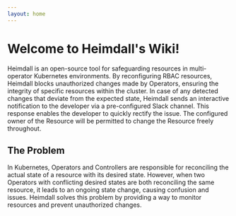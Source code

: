 ```yaml
---
layout: home
---
```


# Welcome to Heimdall's Wiki!
Heimdall is an open-source tool for safeguarding resources in multi-operator Kubernetes environments. By reconfiguring RBAC resources, Heimdall blocks unauthorized changes made by Operators, ensuring the integrity of specific resources within the cluster. In case of any detected changes that deviate from the expected state, Heimdall sends an interactive notification to the developer via a pre-configured Slack channel. This response enables the developer to quickly rectify the issue. The configured owner of the Resource will be permitted to change the Resource freely throughout.

## The Problem
In Kubernetes, Operators and Controllers are responsible for reconciling the actual state of a resource with its desired state. However, when two Operators with conflicting desired states are both reconciling the same resource, it leads to an ongoing state change, causing confusion and issues. Heimdall solves this problem by providing a way to monitor resources and prevent unauthorized changes.
